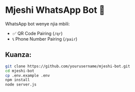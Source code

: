 # Mjeshi WhatsApp Bot 🤖

WhatsApp bot wenye njia mbili:
- ✅ QR Code Pairing (`/qr`)
- 📞 Phone Number Pairing (`/pair`)

## Kuanza:

```bash
git clone https://github.com/yourusername/mjeshi-bot.git
cd mjeshi-bot
cp .env.example .env
npm install
node server.js

